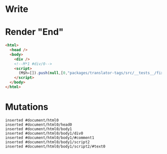 # Write
  <div></div><!M*1 #div/0><script>(M$h=[]).push(null,[0,"packages/translator-tags/src/__tests__/fixtures/native-tag-ref-hoisting/template.marko_0",])</script>


# Render "End"
```html
<html>
  <head />
  <body>
    <div />
    <!--M*1 #div/0-->
    <script>
      (M$h=[]).push(null,[0,"packages/translator-tags/src/__tests__/fixtures/native-tag-ref-hoisting/template.marko_0",])
    </script>
  </body>
</html>
```

# Mutations
```
inserted #document/html0
inserted #document/html0/head0
inserted #document/html0/body1
inserted #document/html0/body1/div0
inserted #document/html0/body1/#comment1
inserted #document/html0/body1/script2
inserted #document/html0/body1/script2/#text0
```